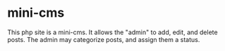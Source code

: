 # mini-cms
This php site is a mini-cms. It allows the "admin" to add, edit, and delete posts. The admin may categorize posts, and assign them a status.

